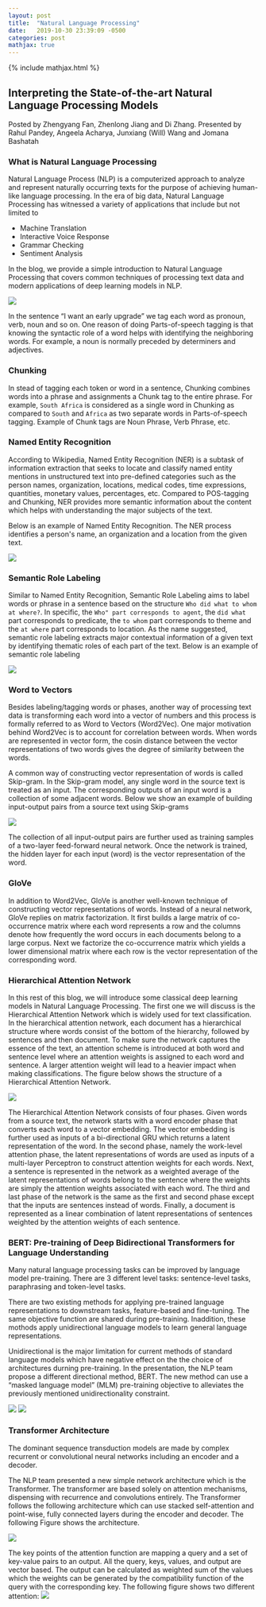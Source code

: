 ```yaml
---
layout: post
title:  "Natural Language Processing"
date:   2019-10-30 23:39:09 -0500
categories: post
mathjax: true
---
```

<!-- Need to include this line to enable mathjax -->
{% include mathjax.html %}
## Interpreting the State-of-the-art Natural Language Processing Models

Posted by Zhengyang Fan, Zhenlong Jiang and Di Zhang. Presented by Rahul Pandey, Angeela 	Acharya, Junxiang (Will) Wang and  Jomana Bashatah

### What is Natural Language Processing
Natural Language Process (NLP) is a computerized approach to analyze and represent naturally occurring texts for the purpose of achieving human-like language processing. In the era of big data, Natural Language Processing has witnessed a variety of applications that include but not limited to

* Machine Translation 
* Interactive Voice Response
* Grammar Checking
* Sentiment Analysis

In the blog, we provide a simple introduction to Natural Language Processing that covers common techniques of processing text data and modern applications of deep learning models in NLP. 

<img src="/images/NLP_1.PNG">

In the sentence “I want an early upgrade” we tag each word as pronoun, verb, noun and so on. One reason of doing Parts-of-speech tagging is that knowing the syntactic role of a word helps with identifying the neighboring words. For example, a noun is normally preceded by determiners and adjectives.

### Chunking
In stead of tagging each token or word in a sentence, Chunking combines words into a phrase and assignments a Chunk tag to the entire phrase. For example, ``South Africa`` is considered as a single word in Chunking as compared to ``South`` and ``Africa`` as two separate words in Parts-of-speech tagging. Example of Chunk tags are Noun Phrase, Verb Phrase, etc. 

### Named Entity Recognition
According to Wikipedia, Named Entity Recognition (NER) is a subtask of information extraction that seeks to locate and classify named entity mentions in unstructured text into pre-defined categories such as the person names, organization, locations, medical codes, time expressions, quantities, monetary values, percentages, etc. Compared to POS-tagging and Chunking, NER provides more semantic information about the content which helps with understanding the major subjects of the text. 

Below is an example of Named Entity Recognition. The NER process identifies a person's name, an organization and a location from the given text.

<img src="/images/NLP_2.PNG">

### Semantic Role Labeling
Similar to Named Entity Recognition, Semantic Role Labeling aims to label words or phrase in a sentence based on the structure ``Who did what to whom at where?``. In specific, the ``Who" part corresponds to agent``, the ``did what`` part corresponds to predicate, the ``to whom`` part corresponds to theme and the ``at where`` part corresponds to location. As the name suggested, semantic role labeling extracts major contextual information of a given text by identifying thematic roles of each part of the text. Below is an example of semantic role labeling

<img src="/images/NLP_3.PNG">

### Word to Vectors
Besides labeling/tagging words or phases, another way of processing text data is transforming each word into a vector of numbers and this process is formally referred to as Word to Vectors (Word2Vec). One major motivation behind Word2Vec is to account for correlation between words. When words are represented in vector form, the cosin distance between the vector representations of two words gives the degree of similarity between the words. 

A common way of constructing vector representation of words is called Skip-gram. In the Skip-gram model, any single word in the source text is treated as an input. The corresponding outputs of an input word is a collection of some adjacent words. Below we show an example of building input-output pairs from a source text using Skip-grams

<img src="/images/NLP_4.PNG">

The collection of all input-output pairs are further used as training samples of a two-layer feed-forward neural network. Once the network is trained, the hidden layer for each input (word) is the vector representation of the word.

### GloVe
In addition to Word2Vec, GloVe is another well-known technique of constructing vector representations of words. Instead of a neural network, GloVe replies on matrix factorization. It first builds a large matrix of co-occurrence matrix where each word represents a row and the columns denote how frequently the word occurs in each documents belong to a large corpus. Next we factorize the co-occurrence matrix which yields a lower dimensional matrix where each row is the vector representation of the corresponding word.

### Hierarchical Attention Network
In this rest of this blog, we will introduce some classical deep learning models in Natural Language Processing. The first one we will discuss is the Hierarchical Attention Network which is widely used for text classification. In the hierarchical attention  network, each document has a hierarchical structure where words consist of the bottom of the hierarchy, followed by sentences and then document. To make sure the network captures the essence of the text, an attention scheme is introduced at both word and sentence level where an attention weights is assigned to each word and sentence. A larger attention weight will lead to a heavier impact when making classifications. The figure below shows the structure of a Hierarchical Attention Network.

<img src="/images/NLP_5.PNG">

The Hierarchical Attention Network consists of four phases. Given words from a source text, the network starts with a word encoder phase that converts each word to a vector embedding. The vector embedding is further used as inputs of a bi-directional GRU which returns a latent representation of the word. In the second phase, namely the work-level attention phase, the latent representations of words are used as inputs of a multi-layer Perceptron to construct attention weights for each words. Next, a sentence is represented in the network as a weighted average of the latent representations of words belong to the sentence where the weights are simply the attention weights associated with each word. The third and last phase of the network is the same as the first and second phase except that the inputs are sentences instead of words. Finally, a document is represented as a linear combination of latent representations of sentences weighted by the attention weights of each sentence. 


### BERT: Pre-training of Deep Bidirectional Transformers for Language Understanding
Many natural language processing tasks can be improved by language model pre-training. There are 3 different level tasks: sentence-level tasks, paraphrasing and token-level tasks.

There are two existing methods for applying pre-trained language representations to downstream tasks, feature-based and fine-tuning. The same objective function are shared during pre-training. Inaddition, these mothods apply  unidirectional language models to learn general language representations.

Unidirectional is the major limitation for current methods of standard language models which have negative effect on the the choice of architectures durning pre-training. In the presentation, the NLP team propose a different directional method, BERT. The new method can use a “masked language model” (MLM) pre-training objective to alleviates the previously mentioned unidirectionality constraint.

<img src="/images/NLP_6.png">
<img src="/images/NLP_7.png">

### Transformer Architecture


The dominant sequence transduction models are made by complex recurrent or convolutional neural networks including an encoder and a decoder. 

The NLP team presented a new simple network architecture which is the Transformer. The transformer are based solely on attention mechanisms, dispensing with recurrence and convolutions entirely. The Transformer follows the following architecture which can use stacked self-attention and point-wise, fully connected layers during the encoder and decoder. The following Figure shows the architecture.

<img src="/images/NLP_8.png">

The key points of the attention function are mapping a query and a set of key-value pairs to an output. All the query, keys, values, and output are vector based. The output can be calculated as  weighted sum of the values which the weights can be generated by the compatibility function of the query with the corresponding key.
The following figure shows two different attention:
<img src="/images/NLP_9.png">




  
